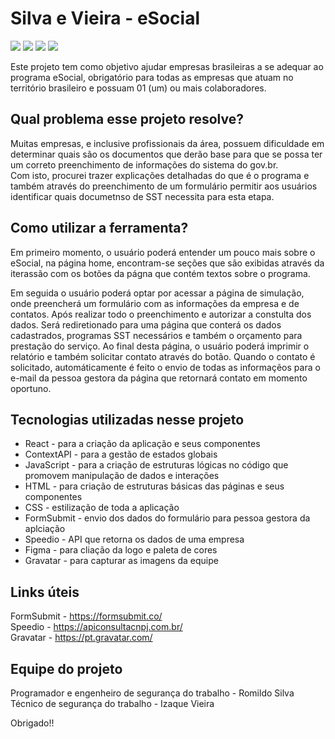 # Silva e Vieira - eSocial #

<img src="https://img.shields.io/badge/React-20232A?style=for-the-badge&logo=react&logoColor=61DAFB" /> <img src="https://img.shields.io/badge/HTML5-E34F26?style=for-the-badge&logo=html5&logoColor=white" /> <img src="https://img.shields.io/badge/CSS3-1572B6?style=for-the-badge&logo=css3&logoColor=white" /> <img src="https://img.shields.io/badge/JavaScript-F7DF1E?style=for-the-badge&logo=javascript&logoColor=black" />

Este projeto tem como objetivo ajudar empresas brasileiras a se adequar ao programa eSocial, obrigatório para todas as empresas que atuam no território brasileiro e possuam 01 (um) ou mais colaboradores.


## Qual problema esse projeto resolve? ##

Muitas empresas, e inclusive profissionais da área, possuem dificuldade em determinar quais são os documentos que derão base para que se possa ter um correto preenchimento de informações do sistema do gov.br. <br>
Com isto, procurei trazer explicações detalhadas do que é o programa e também através do preenchimento de um formulário permitir aos usuários identificar quais documetnso de SST necessita para esta etapa.

## Como utilizar a ferramenta? ##

Em primeiro momento, o usuário poderá entender um pouco mais sobre o eSocial, na página home, encontram-se seções que são exibidas através da iterassão com os botões da págna que contém textos sobre o programa.

Em seguida o usuário poderá optar por acessar a página de simulação, onde preencherá um formulário com as informações da empresa e de contatos. Após realizar todo o preenchimento e autorizar a constulta dos dados. Será rediretionado para uma página que conterá os dados cadastrados, programas SST necessários e também o orçamento para prestação do serviço. Ao final desta página, o usuário poderá imprimir o relatório e também solicitar contato através do botão. Quando o contato é solicitado, automáticamente é feito o envio de todas as informaçẽos para o e-mail da pessoa gestora da página que retornará contato em momento oportuno.

## Tecnologias utilizadas nesse projeto ##

<ul>
  <li>React - para a criação da aplicação e seus componentes</li>
  <li>ContextAPI - para a gestão de estados globais</li>
  <li>JavaScript - para a criação de estruturas lógicas no código que promovem manipulação de dados e interações</li>
  <li>HTML - para criação de estruturas básicas das páginas e seus componentes</li>
  <li>CSS - estilização de toda a aplicação</li>
  <li>FormSubmit - envio dos dados do formulário para pessoa gestora da aplciação</li>
  <li>Speedio - API que retorna os dados de uma empresa</li>
  <li>Figma - para cliação da logo e paleta de cores</li>
  <li>Gravatar - para capturar as imagens da equipe</li>
</ul>

## Links úteis ##

FormSubmit - https://formsubmit.co/
<br>
Speedio - https://apiconsultacnpj.com.br/
<br>
Gravatar - https://pt.gravatar.com/

## Equipe do projeto ##

Programador e engenheiro de segurança do trabalho - Romildo Silva <br>
Técnico de segurança do trabalho - Izaque Vieira

Obrigado!!

